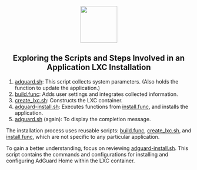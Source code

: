 <div align="center">
<img src="https://raw.githubusercontent.com/decosch/Proxmox/main/misc/images/logo.png" height="100px" />
</div>
<h2><div align="center">Exploring the Scripts and Steps Involved in an Application LXC Installation</div></h2>

1) [adguard.sh](https://github.com/decosch/Proxmox/blob/main/ct/adguard.sh): This script collects system parameters. (Also holds the function to update the application.)
2) [build.func](https://github.com/decosch/Proxmox/blob/main/misc/build.func): Adds user settings and integrates collected information.
3) [create_lxc.sh](https://github.com/decosch/Proxmox/blob/main/ct/create_lxc.sh): Constructs the LXC container.
4) [adguard-install.sh](https://github.com/decosch/Proxmox/blob/main/install/adguard-install.sh): Executes functions from [install.func](https://github.com/decosch/Proxmox/blob/main/misc/install.func), and installs the application.
5) [adguard.sh](https://github.com/decosch/Proxmox/blob/main/ct/adguard.sh) (again): To display the completion message.

The installation process uses reusable scripts: [build.func](https://github.com/decosch/Proxmox/blob/main/misc/build.func), [create_lxc.sh](https://github.com/decosch/Proxmox/blob/main/ct/create_lxc.sh), and [install.func](https://github.com/decosch/Proxmox/blob/main/misc/install.func), which are not specific to any particular application.

To gain a better understanding, focus on reviewing [adguard-install.sh](https://github.com/decosch/Proxmox/blob/main/install/adguard-install.sh). This script contains the commands and configurations for installing and configuring AdGuard Home within the LXC container.
